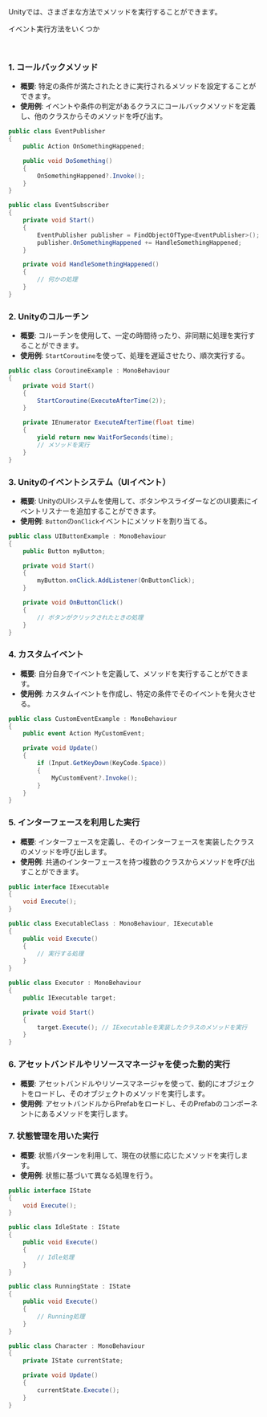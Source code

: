 Unityでは、さまざまな方法でメソッドを実行することができます。

イベント実行方法をいくつか


<br>

### 1. **コールバックメソッド**

- **概要**: 特定の条件が満たされたときに実行されるメソッドを設定することができます。
- **使用例**: イベントや条件の判定があるクラスにコールバックメソッドを定義し、他のクラスからそのメソッドを呼び出す。

```csharp
public class EventPublisher
{
    public Action OnSomethingHappened;

    public void DoSomething()
    {
        OnSomethingHappened?.Invoke();
    }
}

public class EventSubscriber
{
    private void Start()
    {
        EventPublisher publisher = FindObjectOfType<EventPublisher>();
        publisher.OnSomethingHappened += HandleSomethingHappened;
    }

    private void HandleSomethingHappened()
    {
        // 何かの処理
    }
}
```

### 2. **Unityのコルーチン**

- **概要**: コルーチンを使用して、一定の時間待ったり、非同期に処理を実行することができます。
- **使用例**: `StartCoroutine`を使って、処理を遅延させたり、順次実行する。

```csharp
public class CoroutineExample : MonoBehaviour
{
    private void Start()
    {
        StartCoroutine(ExecuteAfterTime(2));
    }

    private IEnumerator ExecuteAfterTime(float time)
    {
        yield return new WaitForSeconds(time);
        // メソッドを実行
    }
}
```

### 3. **Unityのイベントシステム（UIイベント）**

- **概要**: UnityのUIシステムを使用して、ボタンやスライダーなどのUI要素にイベントリスナーを追加することができます。
- **使用例**: `Button`の`onClick`イベントにメソッドを割り当てる。

```csharp
public class UIButtonExample : MonoBehaviour
{
    public Button myButton;

    private void Start()
    {
        myButton.onClick.AddListener(OnButtonClick);
    }

    private void OnButtonClick()
    {
        // ボタンがクリックされたときの処理
    }
}
```

### 4. **カスタムイベント**

- **概要**: 自分自身でイベントを定義して、メソッドを実行することができます。
- **使用例**: カスタムイベントを作成し、特定の条件でそのイベントを発火させる。

```csharp
public class CustomEventExample : MonoBehaviour
{
    public event Action MyCustomEvent;

    private void Update()
    {
        if (Input.GetKeyDown(KeyCode.Space))
        {
            MyCustomEvent?.Invoke();
        }
    }
}
```

### 5. **インターフェースを利用した実行**

- **概要**: インターフェースを定義し、そのインターフェースを実装したクラスのメソッドを呼び出します。
- **使用例**: 共通のインターフェースを持つ複数のクラスからメソッドを呼び出すことができます。

```csharp
public interface IExecutable
{
    void Execute();
}

public class ExecutableClass : MonoBehaviour, IExecutable
{
    public void Execute()
    {
        // 実行する処理
    }
}

public class Executor : MonoBehaviour
{
    public IExecutable target;

    private void Start()
    {
        target.Execute(); // IExecutableを実装したクラスのメソッドを実行
    }
}
```

### 6. **アセットバンドルやリソースマネージャを使った動的実行**

- **概要**: アセットバンドルやリソースマネージャを使って、動的にオブジェクトをロードし、そのオブジェクトのメソッドを実行します。
- **使用例**: アセットバンドルからPrefabをロードし、そのPrefabのコンポーネントにあるメソッドを実行します。

### 7. **状態管理を用いた実行**

- **概要**: 状態パターンを利用して、現在の状態に応じたメソッドを実行します。
- **使用例**: 状態に基づいて異なる処理を行う。

```csharp
public interface IState
{
    void Execute();
}

public class IdleState : IState
{
    public void Execute()
    {
        // Idle処理
    }
}

public class RunningState : IState
{
    public void Execute()
    {
        // Running処理
    }
}

public class Character : MonoBehaviour
{
    private IState currentState;

    private void Update()
    {
        currentState.Execute();
    }
}
```

